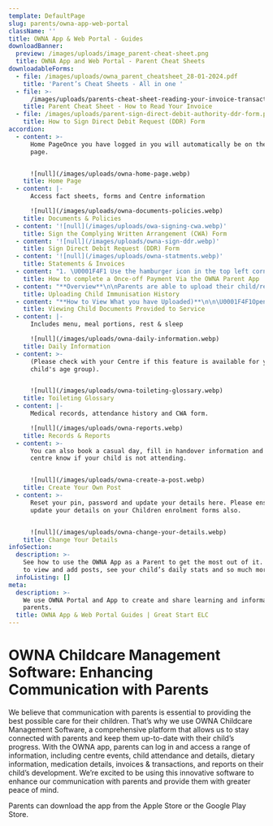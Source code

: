 ```yaml
---
template: DefaultPage
slug: parents/owna-app-web-portal
className: ''
title: OWNA App & Web Portal - Guides
downloadBanner:
  preview: /images/uploads/image_parent-cheat-sheet.png
  title: OWNA App and Web Portal - Parent Cheat Sheets
downloadableForms:
  - file: /images/uploads/owna_parent_cheatsheet_28-01-2024.pdf
    title: 'Parent’s Cheat Sheets - All in one '
  - file: >-
      /images/uploads/parents-cheat-sheet-reading-your-invoice-transactional-1-.pdf
    title: Parent Cheat Sheet - How to Read Your Invoice
  - file: /images/uploads/parent-sign-direct-debit-authority-ddr-form.pdf
    title: How to Sign Direct Debit Request (DDR) Form
accordion:
  - content: >-
      Home PageOnce you have logged in you will automatically be on the home
      page.


      ![null](/images/uploads/owna-home-page.webp)
    title: Home Page
  - content: |-
      Access fact sheets, forms and Centre information

      ![null](/images/uploads/owna-documents-policies.webp)
    title: Documents & Policies
  - content: '![null](/images/uploads/owa-signing-cwa.webp)'
    title: Sign the Complying Written Arrangement (CWA) Form
  - content: '![null](/images/uploads/owna-sign-ddr.webp)'
    title: Sign Direct Debit Request (DDR) Form
  - content: '![null](/images/uploads/owna-statments.webp)'
    title: Statements & Invoices
  - content: "1. \U0001F4F1 Use the hamburger icon in the top left corner (3 horizontal lines) to open the menu\n2. Select Statements/Invoices\n3. Press Make one off Payment\n4. Fill in payment details, amount to pay, and transaction description\n5. Press Make Payment\n\n![null](/images/uploads/owna_-complete-a-once-off-payment-on-app.jpg)"
    title: How to complete a Once-off Payment Via the OWNA Parent App
  - content: "**Overview**\n\nParents are able to upload their child/rens Immunisation History directly on the app when they are completed. We recommend tracking your child immunisation due dates to avoid impacting your Child Care Subsidy entitlement. \n\nOnce uploaded, this will send the Centre an email advising you have updated. The will also automatically update the Immunisation Matrix for the Centre.\n\n**Upload**\n\n\U0001F4F1Open the menu (hamburger icon top left)\n\n1. Select a child\n2. Open the child menu (3 dot ellipsis button in the top right)\n3. Select Upload Immunisation Record\n4. Choose the Vaccination Period (select more than one if needed)\n5. Tap on the Camera Icon to take a photo of the Immunisation Record.\n6. Press the Arrow in the top right corner to upload\n\n![null](/images/uploads/owna-immunisation-upload_02-02-2024.jpg)"
    title: Uploading Child Immunisation History
  - content: "**How to View What you have Uploaded)**\n\n\U0001F4F1Open the menu (hamburger icon top left)\n\n1. Select a child\n2. Open the child menu (3 dot ellipsis button in the top right)\n3. Select View Documents\n4. Select the Vaccination Record to Open and View\n\n![null](/images/uploads/owna-immunisation-view_02-02-2024.jpg)"
    title: Viewing Child Documents Provided to Service
  - content: |-
      Includes menu, meal portions, rest & sleep

      ![null](/images/uploads/owna-daily-information.webp)
    title: Daily Information
  - content: >-
      (Please check with your Centre if this feature is available for your
      child's age group).


      ![null](/images/uploads/owna-toileting-glossary.webp)
    title: Toileting Glossary
  - content: |-
      Medical records, attendance history and CWA form.

      ![null](/images/uploads/owna-reports.webp)
    title: Records & Reports
  - content: >-
      You can also book a casual day, fill in handover information and let your
      centre know if your child is not attending.


      ![null](/images/uploads/owna-create-a-post.webp)
    title: Create Your Own Post
  - content: >-
      Reset your pin, password and update your details here. Please ensure you
      update your details on your Children enrolment forms also.


      ![null](/images/uploads/owna-change-your-details.webp)
    title: Change Your Details
infoSection:
  description: >-
    See how to use the OWNA App as a Parent to get the most out of it. Learn how
    to view and add posts, see your child’s daily stats and so much more.
  infoListing: []
meta:
  description: >-
    We use OWNA Portal and App to create and share learning and information with
    parents.
  title: OWNA App & Web Portal Guides | Great Start ELC
---
```

# OWNA Childcare Management Software: Enhancing Communication with Parents

We believe that communication with parents is essential to providing the best possible care for their children. That’s why we use OWNA Childcare Management Software, a comprehensive platform that allows us to stay connected with parents and keep them up-to-date with their child’s progress. With the OWNA app, parents can log in and access a range of information, including centre events, child attendance and details, dietary information, medication details, invoices & transactions, and reports on their child’s development. We’re excited to be using this innovative software to enhance our communication with parents and provide them with greater peace of mind.

Parents can download the app from the Apple Store or the Google Play Store.
